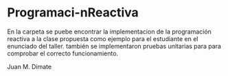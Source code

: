 # Programaci-nReactiva

En la carpeta se puebe encontrar la implementacion de la programación reactiva a la clase propuesta como ejemplo para el estudiante en el enunciado del taller. también se implementaron pruebas unitarias para para comprobar el correcto funcionamiento.

Juan M. Dimate
